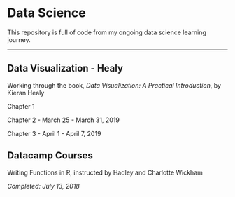 # Data Science 

This repository is full of code from my ongoing data science learning journey. 

---

## Data Visualization - Healy

Working through the book, *Data Visualization: A Practical Introduction*, by Kieran Healy

Chapter 1

Chapter 2 - March 25 - March 31, 2019

Chapter 3 - April 1 - April 7, 2019

## Datacamp Courses

Writing Functions in R, instructed by Hadley and Charlotte Wickham 

*Completed: July 13, 2018*


